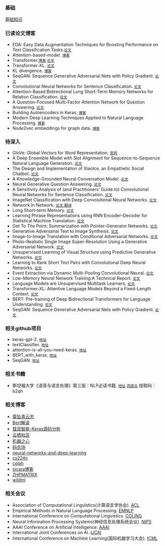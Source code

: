 ### 基础

[基础知识](docs/basic.md)

### 已读论文博客

* EDA: Easy Data Augmentation Techniques for Boosting Performance on Text Classification Tasks.[`论文`](https://arxiv.org/pdf/1901.11196.pdf)
* Attention-based-model. [`博客`](http://www.wildml.com/2016/01/attention-and-memory-in-deep-learning-and-nlp/)
* Transformer.[`博客`](https://jalammar.github.io/illustrated-transformer/) [`论文`](https://arxiv.org/pdf/1706.03762.pdf)
* Transformer-XL. [`论文`](https://arxiv.org/pdf/1901.02860.pdf)
* KL divergence. [`博客`](https://www.countbayesie.com/blog/2017/5/9/kullback-leibler-divergence-explained)
* SeqGAN: Sequence Generative Adversarial Nets with Policy Gradient. [`论文`](https://arxiv.org/pdf/1609.05473.pdf)
* Convolutional Neural Networks for Sentence Classification. [`论文`](https://arxiv.org/pdf/1408.5882.pdf)
* Attention-Based Bidirectional Long Short-Term Memory Networks for Relation Classification. [`论文`](http://www.aclweb.org/anthology/P16-2034)
* A Question-Focused Multi-Factor Attention Network for Question Answering. [`论文`](https://arxiv.org/pdf/1801.08290.pdf)
* Building Autoencoders in Keras. [`博客`](https://blog.keras.io/building-autoencoders-in-keras.html)
* Modern Deep Learning Techniques Applied to Natural Language Processing. [`博客`](https://nlpoverview.com/)
* Node2vec embeddings for graph data. [`博客`](https://towardsdatascience.com/node2vec-embeddings-for-graph-data-32a866340fef)

### 待深入

* GloVe: Global Vectors for Word Representation. [`官网`](https://nlp.stanford.edu/projects/glove/)
* A Deep Ensemble Model with Slot Alignment for Sequence-to-Sequence Natural Language Generation. [`论文`](https://arxiv.org/pdf/1805.06553.pdf)
* The Design and Implementation of XiaoIce, an Empathetic Social Chatbot. [`论文`](https://arxiv.org/pdf/1812.08989.pdf)
* A Knowledge-Grounded Neural Conversation Model. [`论文`](https://arxiv.org/pdf/1702.01932.pdf)
* Neural Generative Question Answering. [`论文`](https://arxiv.org/pdf/1512.01337v1.pdf)
* A Sensitivity Analysis of (and Practitioners’ Guide to) Convolutional Neural Networks for Sentence Classification. [`论文`](https://arxiv.org/pdf/1510.03820.pdf)
* ImageNet Classification with Deep Convolutional Neural Networks. [`论文`](http://www.cs.toronto.edu/~fritz/absps/imagenet.pdf)
* Network In Network. [`论文`](https://arxiv.org/pdf/1312.4400.pdf),[`翻译`](https://www.jianshu.com/p/8a3f9f06bbe3)
* Long Short-term Memory. [`论文`](http://www.bioinf.jku.at/publications/older/2604.pdf)
* Learning Phrase Representations using RNN Encoder–Decoder for Statistical Machine Translation. [`论文`](https://arxiv.org/pdf/1406.1078v3.pdf)
* Get To The Point: Summarization with Pointer-Generator Networks. [`论文`](https://arxiv.org/pdf/1704.04368.pdf)
* Generative Adversarial Text to Image Synthesis. [`论文`](https://arxiv.org/pdf/1605.05396.pdf)
* Image-to-Image Translation with Conditional Adversarial Networks. [`论文`](https://arxiv.org/pdf/1611.07004.pdf)
* Photo-Realistic Single Image Super-Resolution Using a Generative Adversarial Network. [`论文`](https://arxiv.org/pdf/1609.04802.pdf)
* Unsupervised Learning of Visual Structure using Predictive Generative Networks. [`论文`](https://arxiv.org/pdf/1511.06380.pdf)
* Learning to Rank Short Text Pairs with Convolutional Deep Neural Networks. [`论文`](http://citeseerx.ist.psu.edu/viewdoc/download?doi=10.1.1.723.6492&rep=rep1&type=pdf)
* Event Extraction via Dynamic Multi-Pooling Convolutional Neural. [`论文`](https://pdfs.semanticscholar.org/ca70/480f908ec60438e91a914c1075b9954e7834.pdf)
* Low-Memory Neural Network Training:A Technical Report. [`论文`](http://web.stanford.edu/~nims/low_memory_training.pdf)
* Language Models are Unsupervised Multitask Learners. [`论文`](https://d4mucfpksywv.cloudfront.net/better-language-models/language-models.pdf)
* Transformer-XL: Attentive Language Models Beyond a Fixed-Length Context. [`论文`](https://arxiv.org/pdf/1901.02860.pdf)
* BERT: Pre-training of Deep Bidirectional Transformers for Language Understanding. [`论文`](https://arxiv.org/pdf/1810.04805.pdf)
* SeqGAN: Sequence Generative Adversarial Nets with Policy Gradient. [`论文`](https://arxiv.org/pdf/1609.05473.pdf)


### 相关github项目

* keras-gpt-2. [`地址`](https://github.com/CyberZHG/keras-gpt-2)
* textClassifier. [`地址`](https://github.com/jiangxinyang227/textClassifier)
* attention-is-all-you-need-keras. [`地址`](https://github.com/Lsdefine/attention-is-all-you-need-keras)
* BERT_with_keras. [`地址`](https://github.com/miroozyx/BERT_with_keras)
* SeqGAN. [`地址`](https://github.com/tyo-yo/SeqGAN)

### 相关书籍

* 斯坦福大学《语音与语言处理》第三版：NLP必读书籍. [`地址`](http://web.stanford.edu/~jurafsky/slp3/ed3book.pdf) [`百度云`](https://pan.baidu.com/s/1Z_SsbnWRvhyD36ECz3C94Q) 提取码：b2qh

### 相关博客

* [莫坠青云志](https://tobiaslee.top/)
* [Bert解读](https://www.cnblogs.com/rucwxb/p/10277217.html)
* [彗双智能-Keras源码分析](http://wangbn.blogspot.com/)
* [云栖社区](https://yq.aliyun.com/teams/132/type_blog?spm=a2c4e.11153959.0.0.11fc2dc6TXzTzl)
* [机器之心](https://www.jiqizhixin.com/)
* [码农场](http://www.hankcs.com/)
* [neural-networks-and-deep-learning](http://neuralnetworksanddeeplearning.com/)
* [cs224n](http://web.stanford.edu/class/cs224n/index.html)
* [colah](https://colah.github.io/)
* [sicara博客](https://blog.sicara.com/)
* [ZHPMATRIX](https://zhpmatrix.github.io/)
* [wildml](http://www.wildml.com/)

### 相关会议

* Association of Computational Linguistics(计算语言学协会). [ACL](https://www.aclweb.org/portal/)
* Empirical Methods in Natural Language Processing. [EMNLP]()
* International Conference on Computational Linguistics. [COLING](https://www.sheffield.ac.uk/dcs/research/groups/nlp/iccl/index#tab00)
* Neural Information Processing Systems(神经信息处理系统会议). [NIPS](https://nips.cc/)
* AAAI Conference on Artificial Intelligence. [AAAI](https://www.aaai.org/)
* International Joint Conferences on AI. [IJCAI](https://www.ijcai.org/)
* International Conference on Machine Learning(国际机器学习大会). [ICML](https://icml.cc/)

